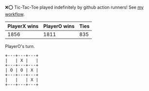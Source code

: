 :x::o: Tic-Tac-Toe played indefinitely by github action runners! See [my workflow](.github/workflows/play.yaml).

|PlayerX wins|PlayerO wins|Ties|
|-|-|-|
|1856|1811|835|

PlayerO's turn.

<pre>
+---+---+---+
|   | X |   |
+---+---+---+
| O | O | X |
+---+---+---+
|   |   | X |
+---+---+---+
</pre>